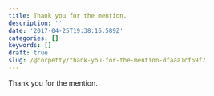 ```yaml
---
title: Thank you for the mention.
description: ''
date: '2017-04-25T19:38:16.589Z'
categories: []
keywords: []
draft: true
slug: /@corpetty/thank-you-for-the-mention-dfaaa1cf69f7
---
```


Thank you for the mention.